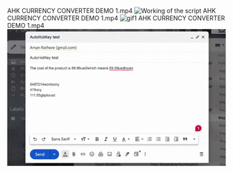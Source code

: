 
AHK CURRENCY CONVERTER DEMO 1.mp4
![Working of the script](https://raw.githubusercontent.com/AmanRathoreP/AmanRathoreP/refs/heads/main/Files/AHK%CURRENCY%CONVERTER%DEMO%1.gif)
AHK CURRENCY CONVERTER DEMO 1.mp4
![gif1](https://github.com/AmanRathoreP/AmanRathoreP/blob/main/Files/AHK%CURRENCY%CONVERTER%DEMO%1.gif)
AHK CURRENCY CONVERTER DEMO 1.mp4
![gif1](https://github.com/AmanRathoreP/AmanRathoreP/blob/main/Files/AHK%20CURRENCY%20CONVERTER%20DEMO%201.gif)

